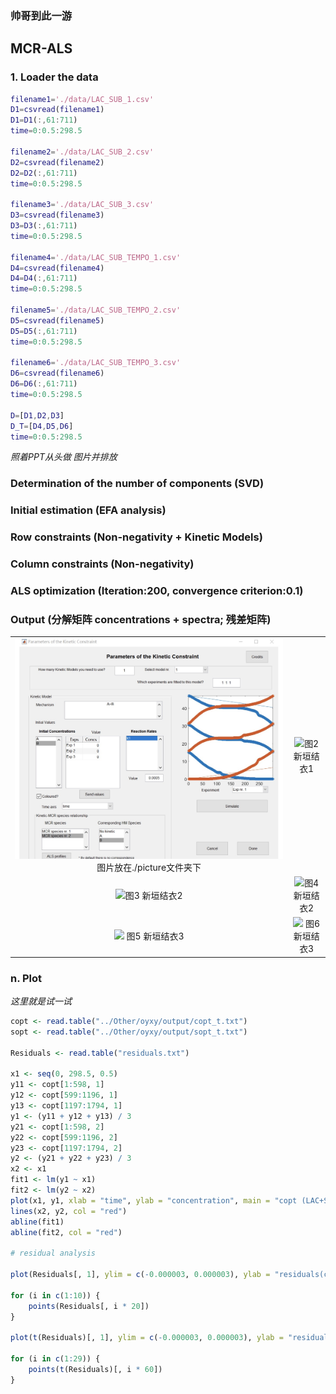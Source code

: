 ### 帅哥到此一游
## MCR-ALS

### 1. Loader the data

```matlab
filename1='./data/LAC_SUB_1.csv'
D1=csvread(filename1)
D1=D1(:,61:711)
time=0:0.5:298.5

filename2='./data/LAC_SUB_2.csv'
D2=csvread(filename2)
D2=D2(:,61:711)
time=0:0.5:298.5

filename3='./data/LAC_SUB_3.csv'
D3=csvread(filename3)
D3=D3(:,61:711)
time=0:0.5:298.5

filename4='./data/LAC_SUB_TEMPO_1.csv'
D4=csvread(filename4)
D4=D4(:,61:711)
time=0:0.5:298.5

filename5='./data/LAC_SUB_TEMPO_2.csv'
D5=csvread(filename5)
D5=D5(:,61:711)
time=0:0.5:298.5

filename6='./data/LAC_SUB_TEMPO_3.csv'
D6=csvread(filename6)
D6=D6(:,61:711)
time=0:0.5:298.5

D=[D1,D2,D3]
D_T=[D4,D5,D6]
time=0:0.5:298.5
```

*照着PPT从头做 图片并排放*

### Determination of the number of components (SVD) 

### Initial estimation (EFA analysis)

### Row constraints (Non-negativity + Kinetic Models)

### Column constraints (Non-negativity)

### ALS optimization (Iteration:200, convergence criterion:0.1)

### Output (分解矩阵 concentrations + spectra; 残差矩阵)

<table>
    <tr>
        <td ><center><img src="./picture/try.jpg" > 图片放在./picture文件夹下 </center></td>
        <td ><center><img src="https://img-blog.csdn.net/20180731150122598?watermark/2/text/aHR0cHM6Ly9ibG9nLmNzZG4ubmV0L3FxXzMzODI2NTY0/font/5a6L5L2T/fontsize/400/fill/I0JBQkFCMA==/dissolve/70"  >图2 新垣结衣1</center></td>
    </tr>
    <tr>
        <td><center><img src="https://img-blog.csdn.net/20180731150144421?watermark/2/text/aHR0cHM6Ly9ibG9nLmNzZG4ubmV0L3FxXzMzODI2NTY0/font/5a6L5L2T/fontsize/400/fill/I0JBQkFCMA==/dissolve/70"  >图3 新垣结衣2</center></td>
        <td ><center><img src="https://img-blog.csdn.net/20180731150144421?watermark/2/text/aHR0cHM6Ly9ibG9nLmNzZG4ubmV0L3FxXzMzODI2NTY0/font/5a6L5L2T/fontsize/400/fill/I0JBQkFCMA==/dissolve/70"  >图4 新垣结衣2</center> </td>
    </tr>
    <tr>
        <td><center><img src="https://img-blog.csdn.net/20180731150154296?watermark/2/text/aHR0cHM6Ly9ibG9nLmNzZG4ubmV0L3FxXzMzODI2NTY0/font/5a6L5L2T/fontsize/400/fill/I0JBQkFCMA==/dissolve/70"   > 图5 新垣结衣3</center></td>
        <td><center><img src="https://img-blog.csdn.net/20180731150154296?watermark/2/text/aHR0cHM6Ly9ibG9nLmNzZG4ubmV0L3FxXzMzODI2NTY0/font/5a6L5L2T/fontsize/400/fill/I0JBQkFCMA==/dissolve/70"  > 图6 新垣结衣3</center></td>
    </tr>
</table>

### n. Plot

*这里就是试一试*

```R
copt <- read.table("../Other/oyxy/output/copt_t.txt")
sopt <- read.table("../Other/oyxy/output/sopt_t.txt")

Residuals <- read.table("residuals.txt")

x1 <- seq(0, 298.5, 0.5)
y11 <- copt[1:598, 1]
y12 <- copt[599:1196, 1]
y13 <- copt[1197:1794, 1]
y1 <- (y11 + y12 + y13) / 3
y21 <- copt[1:598, 2]
y22 <- copt[599:1196, 2]
y23 <- copt[1197:1794, 2]
y2 <- (y21 + y22 + y23) / 3
x2 <- x1
fit1 <- lm(y1 ~ x1)
fit2 <- lm(y2 ~ x2)
plot(x1, y1, xlab = "time", ylab = "concentration", main = "copt (LAC+SUB)", type = "l", ylim = c(-1, 14))
lines(x2, y2, col = "red")
abline(fit1)
abline(fit2, col = "red")

# residual analysis

plot(Residuals[, 1], ylim = c(-0.000003, 0.000003), ylab = "residuals(cols)")

for (i in c(1:10)) {
    points(Residuals[, i * 20])
}

plot(t(Residuals)[, 1], ylim = c(-0.000003, 0.000003), ylab = "residuals(rows)")

for (i in c(1:29)) {
    points(t(Residuals)[, i * 60])
}
```

